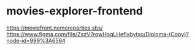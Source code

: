 # movies-explorer-frontend

https://moviefront.nomoreparties.sbs/
https://www.figma.com/file/ZszV7rqwHoqLHefIxbytxo/Diploma-(Copy)?node-id=999%3A6564